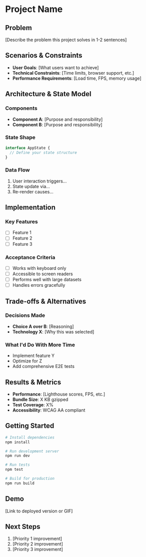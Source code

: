 # Project Name

## Problem

[Describe the problem this project solves in 1-2 sentences]

## Scenarios & Constraints

- **User Goals**: [What users want to achieve]
- **Technical Constraints**: [Time limits, browser support, etc.]
- **Performance Requirements**: [Load time, FPS, memory usage]

## Architecture & State Model

### Components
- **Component A**: [Purpose and responsibility]
- **Component B**: [Purpose and responsibility]

### State Shape
```typescript
interface AppState {
  // Define your state structure
}
```

### Data Flow
1. User interaction triggers...
2. State update via...
3. Re-render causes...

## Implementation

### Key Features
- [ ] Feature 1
- [ ] Feature 2
- [ ] Feature 3

### Acceptance Criteria
- [ ] Works with keyboard only
- [ ] Accessible to screen readers
- [ ] Performs well with large datasets
- [ ] Handles errors gracefully

## Trade-offs & Alternatives

### Decisions Made
- **Choice A over B**: [Reasoning]
- **Technology X**: [Why this was selected]

### What I'd Do With More Time
- Implement feature Y
- Optimize for Z
- Add comprehensive E2E tests

## Results & Metrics

- **Performance**: [Lighthouse scores, FPS, etc.]
- **Bundle Size**: X KB gzipped
- **Test Coverage**: X%
- **Accessibility**: WCAG AA compliant

## Getting Started

```bash
# Install dependencies
npm install

# Run development server
npm run dev

# Run tests
npm test

# Build for production
npm run build
```

## Demo

[Link to deployed version or GIF]

## Next Steps

1. [Priority 1 improvement]
2. [Priority 2 improvement]
3. [Priority 3 improvement]